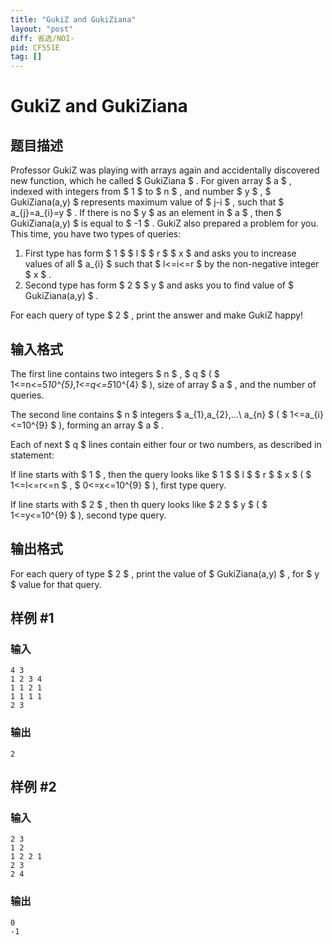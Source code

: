 ```yaml
---
title: "GukiZ and GukiZiana"
layout: "post"
diff: 省选/NOI-
pid: CF551E
tag: []
---
```


# GukiZ and GukiZiana

## 题目描述

Professor GukiZ was playing with arrays again and accidentally discovered new function, which he called $ GukiZiana $ . For given array $ a $ , indexed with integers from $ 1 $ to $ n $ , and number $ y $ , $ GukiZiana(a,y) $ represents maximum value of $ j-i $ , such that $ a_{j}=a_{i}=y $ . If there is no $ y $ as an element in $ a $ , then $ GukiZiana(a,y) $ is equal to $ -1 $ . GukiZ also prepared a problem for you. This time, you have two types of queries:

1. First type has form $ 1 $ $ l $ $ r $ $ x $ and asks you to increase values of all $ a_{i} $ such that $ l<=i<=r $ by the non-negative integer $ x $ .
2. Second type has form $ 2 $ $ y $ and asks you to find value of $ GukiZiana(a,y) $ .

For each query of type $ 2 $ , print the answer and make GukiZ happy!

## 输入格式

The first line contains two integers $ n $ , $ q $ ( $ 1<=n<=5*10^{5},1<=q<=5*10^{4} $ ), size of array $ a $ , and the number of queries.

The second line contains $ n $ integers $ a_{1},a_{2},...\ a_{n} $ ( $ 1<=a_{i}<=10^{9} $ ), forming an array $ a $ .

Each of next $ q $ lines contain either four or two numbers, as described in statement:

If line starts with $ 1 $ , then the query looks like $ 1 $ $ l $ $ r $ $ x $ ( $ 1<=l<=r<=n $ , $ 0<=x<=10^{9} $ ), first type query.

If line starts with $ 2 $ , then th query looks like $ 2 $ $ y $ ( $ 1<=y<=10^{9} $ ), second type query.

## 输出格式

For each query of type $ 2 $ , print the value of $ GukiZiana(a,y) $ , for $ y $ value for that query.

## 样例 #1

### 输入

```
4 3
1 2 3 4
1 1 2 1
1 1 1 1
2 3

```

### 输出

```
2

```

## 样例 #2

### 输入

```
2 3
1 2
1 2 2 1
2 3
2 4

```

### 输出

```
0
-1

```

